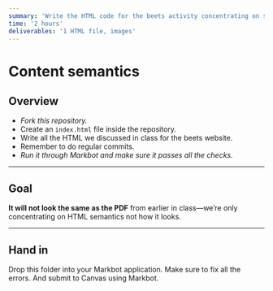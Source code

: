 ```yaml
---
summary: 'Write the HTML code for the beets activity concentrating on semantics only.'
time: '2 hours'
deliverables: '1 HTML file, images'
---
```


# Content semantics

## Overview

- *Fork this repository.*
- Create an `index.html` file inside the repository.
- Write all the HTML we discussed in class for the beets website.
- Remember to do regular commits.
- *Run it through Markbot and make sure it passes all the checks.*

---

## Goal

**It will not look the same as the PDF** from earlier in class—we’re only concentrating on HTML semantics not how it looks.

---

## Hand in

Drop this folder into your Markbot application. Make sure to fix all the errors. And submit to Canvas using Markbot.
